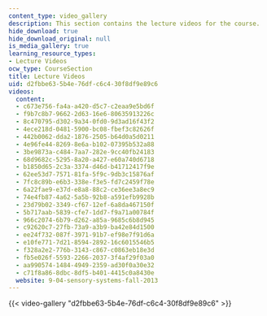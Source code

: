 ```yaml
---
content_type: video_gallery
description: This section contains the lecture videos for the course.
hide_download: true
hide_download_original: null
is_media_gallery: true
learning_resource_types:
- Lecture Videos
ocw_type: CourseSection
title: Lecture Videos
uid: d2fbbe63-5b4e-76df-c6c4-30f8df9e89c6
videos:
  content:
  - c673e756-fa4a-a420-d5c7-c2eaa9e5bd6f
  - f9b7c8b7-9662-2d63-16e6-80635913226c
  - 8c470795-d302-9a34-0fd0-9d3ad16f43f2
  - 4ece218d-0481-5900-bc08-fbef3c82626f
  - 442b0062-dda2-1876-2505-b64d0a5d0211
  - 4e96fe44-8269-8e6a-b102-07395b532a88
  - 3be9873a-c484-7aa7-282e-9cc40fb24183
  - 68d9682c-5295-8a20-a427-e60a740d6718
  - b1850d65-2c3a-3374-d46d-b41712417f9e
  - 62ee53d7-7571-81fa-5f9c-9db3c15876af
  - 7fc8c89b-e6b3-338e-f3e5-fd7c2459f78e
  - 6a22fae9-e37d-e8a8-88c2-ce36ee3a8ec9
  - 74e4fb87-4a62-5a5b-92b8-a591efb9928b
  - 23d79b02-3349-cf67-12ef-6a8da467150f
  - 5b717aab-5839-cfe7-1dd7-f9a71a00784f
  - 966c2074-6b79-d262-a85a-9685c6b8d945
  - c92620c7-27fb-73a9-a3b9-ba42e84d1500
  - ee24f732-087f-3971-91b7-ef98e7f91d6a
  - e10fe771-7d21-8594-2892-16c6015546b5
  - f328a2e2-776b-3143-c867-c0863eb18e3d
  - fb5e026f-5593-2266-2037-3f4af29f03a0
  - aa990574-1484-4949-2359-ad30f0a30e32
  - c71f8a86-8dbc-8df5-b401-4415c0a8430e
  website: 9-04-sensory-systems-fall-2013
---
```



{{< video-gallery "d2fbbe63-5b4e-76df-c6c4-30f8df9e89c6" >}}

